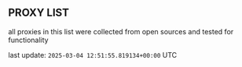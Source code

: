 ## PROXY LIST

all proxies in this list were collected from open sources and tested for functionality

last update: `2025-03-04 12:51:55.819134+00:00` UTC